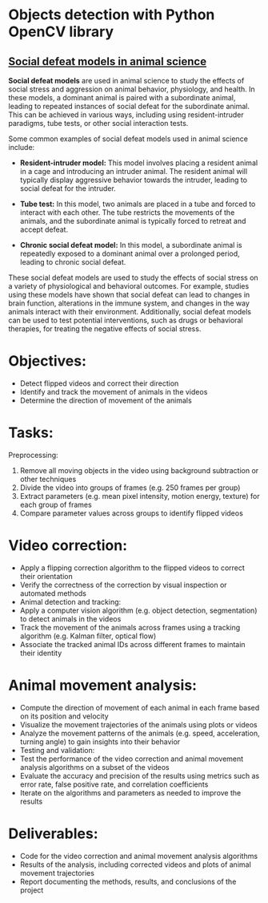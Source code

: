 # Objects detection with Python OpenCV library 

## [Social defeat models in animal science](https://onlinelibrary.wiley.com/doi/full/10.1111/asj.12809)

**Social defeat models** are used in animal science to study the effects of social stress and aggression on animal behavior, physiology, and health. In these models, a dominant animal is paired with a subordinate animal, leading to repeated instances of social defeat for the subordinate animal. This can be achieved in various ways, including using resident-intruder paradigms, tube tests, or other social interaction tests.

Some common examples of social defeat models used in animal science include:

- **Resident-intruder model:** This model involves placing a resident animal in a cage and introducing an intruder animal. The resident animal will typically display aggressive behavior towards the intruder, leading to social defeat for the intruder.

- **Tube test:** In this model, two animals are placed in a tube and forced to interact with each other. The tube restricts the movements of the animals, and the subordinate animal is typically forced to retreat and accept defeat.

- **Chronic social defeat model:** In this model, a subordinate animal is repeatedly exposed to a dominant animal over a prolonged period, leading to chronic social defeat.

These social defeat models are used to study the effects of social stress on a variety of physiological and behavioral outcomes. For example, studies using these models have shown that social defeat can lead to changes in brain function, alterations in the immune system, and changes in the way animals interact with their environment. Additionally, social defeat models can be used to test potential interventions, such as drugs or behavioral therapies, for treating the negative effects of social stress.

# Objectives:

- Detect flipped videos and correct their direction
- Identify and track the movement of animals in the videos
- Determine the direction of movement of the animals

# Tasks:

Preprocessing:
1. Remove all moving objects in the video using background subtraction or other techniques
2. Divide the video into groups of frames (e.g. 250 frames per group)
3. Extract parameters (e.g. mean pixel intensity, motion energy, texture) for each group of frames
4. Compare parameter values across groups to identify flipped videos

# Video correction:

- Apply a flipping correction algorithm to the flipped videos to correct their orientation
- Verify the correctness of the correction by visual inspection or automated methods
- Animal detection and tracking:
- Apply a computer vision algorithm (e.g. object detection, segmentation) to detect animals in the videos
- Track the movement of the animals across frames using a tracking algorithm (e.g. Kalman filter, optical flow)
- Associate the tracked animal IDs across different frames to maintain their identity

# Animal movement analysis:

- Compute the direction of movement of each animal in each frame based on its position and velocity
- Visualize the movement trajectories of the animals using plots or videos
- Analyze the movement patterns of the animals (e.g. speed, acceleration, turning angle) to gain insights into their behavior
- Testing and validation:
- Test the performance of the video correction and animal movement analysis algorithms on a subset of the videos
- Evaluate the accuracy and precision of the results using metrics such as error rate, false positive rate, and correlation coefficients
- Iterate on the algorithms and parameters as needed to improve the results

# Deliverables:

- Code for the video correction and animal movement analysis algorithms
- Results of the analysis, including corrected videos and plots of animal movement trajectories
- Report documenting the methods, results, and conclusions of the project
